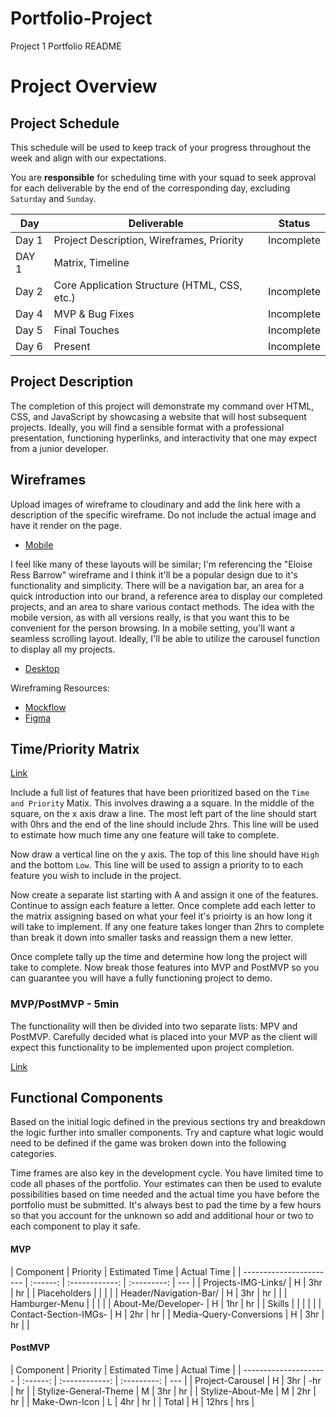 # Portfolio-Project

Project 1 Portfolio README

# Project Overview

## Project Schedule

This schedule will be used to keep track of your progress throughout the week and align with our expectations.

You are **responsible** for scheduling time with your squad to seek approval for each deliverable by the end of the corresponding day, excluding `Saturday` and `Sunday`.

| Day   | Deliverable                                  | Status     |
| ----- | -------------------------------------------- | ---------- |
| Day 1 | Project Description, Wireframes, Priority    | Incomplete |
| DAY 1 | Matrix, Timeline                             |
| Day 2 | Core Application Structure (HTML, CSS, etc.) | Incomplete |
| Day 4 | MVP & Bug Fixes                              | Incomplete |
| Day 5 | Final Touches                                | Incomplete |
| Day 6 | Present                                      | Incomplete |

## Project Description

<!-- Use this section to describe your final project and perhaps any links to relevant sites that help convey the concept and\or functionality. -->

The completion of this project will demonstrate my command over HTML, CSS, and JavaScript by showcasing a website that will host subsequent projects. Ideally, you will find a sensible format with a professional presentation, functioning hyperlinks, and interactivity that one may expect from a junior developer.

## Wireframes

Upload images of wireframe to cloudinary and add the link here with a description of the specific wireframe. Do not include the actual image and have it render on the page.

- [Mobile](https://res.cloudinary.com/projaymmer/image/upload/v1633735607/Mobile-First-Wireframe_d3u9hb.png)

I feel like many of these layouts will be similar; I'm referencing the "Eloise Ress Barrow" wireframe and I think it'll be a popular design due to it's functionality and simplicity. There will be a navigation bar, an area for a quick introduction into our brand, a reference area to display our completed projects, and an area to share various contact methods. The idea with the mobile version, as with all versions really, is that you want this to be convenient for the person browsing. In a mobile setting, you'll want a seamless scrolling layout. Ideally, I'll be able to utilize the carousel function to display all my projects.

- [Desktop](https://res.cloudinary.com/projaymmer/image/upload/v1633907707/Desktop-Portfolio-Wireframe_gwjasl.png)

Wireframing Resources:

- [Mockflow](https://mockflow.com/app/#Wireframe)
- [Figma](https://www.figma.com/)

## Time/Priority Matrix

[Link](https://res.cloudinary.com/projaymmer/image/upload/v1633976311/Portfolio-Priority-Matrix-Scatter_nficea.png)

Include a full list of features that have been prioritized based on the `Time and Priority` Matix. This involves drawing a a square. In the middle of the square, on the x axis draw a line. The most left part of the line should start with 0hrs and the end of the line should include 2hrs. This line will be used to estimate how much time any one feature will take to complete.

Now draw a vertical line on the y axis. The top of this line should have `High` and the bottom `Low`. This line will be used to assign a priority to to each feature you wish to include in the project.

Now create a separate list starting with A and assign it one of the features. Continue to assign each feature a letter. Once complete add each letter to the matrix assigning based on what your feel it's prioirty is an how long it will take to implement. If any one feature takes longer than 2hrs to complete than break it down into smaller tasks and reassign them a new letter.

Once complete tally up the time and determine how long the project will take to complete. Now break those features into MVP and PostMVP so you can guarantee you will have a fully functioning project to demo.

### MVP/PostMVP - 5min

The functionality will then be divided into two separate lists: MPV and PostMVP. Carefully decided what is placed into your MVP as the client will expect this functionality to be implemented upon project completion.

[Link](https://res.cloudinary.com/projaymmer/image/upload/v1633976312/Portfolio-Priority-Matrix-Data_vu5pql.png)

## Functional Components

Based on the initial logic defined in the previous sections try and breakdown the logic further into smaller components. Try and capture what logic would need to be defined if the game was broken down into the following categories.

Time frames are also key in the development cycle. You have limited time to code all phases of the portfolio. Your estimates can then be used to evalute possibilities based on time needed and the actual time you have before the portfolio must be submitted. It's always best to pad the time by a few hours so that you account for the unknown so add and additional hour or two to each component to play it safe.

#### MVP

| Component               | Priority | Estimated Time | Actual Time |
| ----------------------- | :------: | :------------: | :---------: | --- |
| Projects-IMG-Links/     |    H     |      3hr       |     hr      |
| Placeholders            |          |                |             |
| Header/Navigation-Bar/  |    H     |      3hr       |     hr      |     |
| Hamburger-Menu          |          |                |             |
| About-Me/Developer-     |    H     |      1hr       |     hr      |
| Skills                  |          |                |             |     |
| Contact-Section-IMGs-   |    H     |      2hr       |     hr      |
| Media-Query-Conversions |    H     |      3hr       |     hr      |     |

#### PostMVP

| Component             | Priority | Estimated Time | Actual Time |
| --------------------- | :------: | :------------: | :---------: | --- |
| Project-Carousel      |    H     |      3hr       |     -hr     | hr  |
| Stylize-General-Theme |    M     |      3hr       |     hr      |
| Stylize-About-Me      |    M     |      2hr       |     hr      |
| Make-Own-Icon         |    L     |      4hr       |     hr      |
| Total                 |    H     |     12hrs      |     hrs     |
